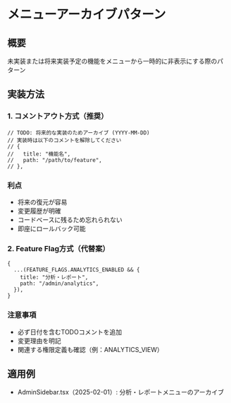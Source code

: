 # メニューアーカイブパターン

## 概要
未実装または将来実装予定の機能をメニューから一時的に非表示にする際のパターン

## 実装方法

### 1. コメントアウト方式（推奨）
```tsx
// TODO: 将来的な実装のためアーカイブ (YYYY-MM-DD)
// 実装時は以下のコメントを解除してください
// {
//   title: "機能名",
//   path: "/path/to/feature",
// },
```

### 利点
- 将来の復元が容易
- 変更履歴が明確
- コードベースに残るため忘れられない
- 即座にロールバック可能

### 2. Feature Flag方式（代替案）
```tsx
{
  ...(FEATURE_FLAGS.ANALYTICS_ENABLED && {
    title: "分析・レポート",
    path: "/admin/analytics",
  }),
}
```

### 注意事項
- 必ず日付を含むTODOコメントを追加
- 変更理由を明記
- 関連する権限定義も確認（例：ANALYTICS_VIEW）

## 適用例
- AdminSidebar.tsx（2025-02-01）: 分析・レポートメニューのアーカイブ